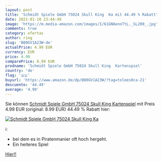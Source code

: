 ```yaml
---
layout: post
title: 'Schmidt Spiele GmbH 75024 Skull King  Ka mit 44.49 % Rabatt'
date: 2021-01-10 23:44:49
image: 'https://m.media-amazon.com/images/I/61GN6enoTtL._SL200_.jpg'
comments: true
category: ofertas
author: ring
slug: 'B00GV1A23W-de'
actualPrice: 4.99 EUR
currency: EUR
price: 4.99
comparePrice: 8.99 EUR
prodname: 'Schmidt Spiele GmbH 75024 Skull King  Kartenspiel'
country: 'de'
flag: '🇩🇪'
buyurl: 'https://www.amazon.de/dp/B00GV1A23W/?tag=tolees0ca-21'
descuento: '44.49'
average: '4.99'
---
```


Sie können [Schmidt Spiele GmbH 75024 Skull King  Kartenspiel](https://www.amazon.de/dp/B00GV1A23W/?tag=tolees0ca-21) mit Preis 4.99 EUR (original: 8.99 EUR) 44.49 % Rabatt hier:

[![Schmidt Spiele GmbH 75024 Skull King  Ka](https://m.media-amazon.com/images/I/61GN6enoTtL._SL200_.jpg)](https://www.amazon.de/dp/B00GV1A23W/?tag=tolees0ca-21)

ℹ️:

- bei dem es in Piratenmanier oft hoch hergeht.
- Ein heiteres Spiel

[Hier!!](https://www.amazon.de/dp/B00GV1A23W/?tag=tolees0ca-21)

